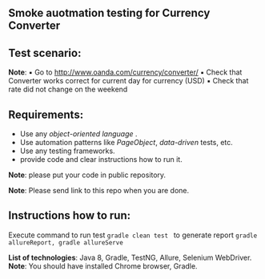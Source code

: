## Smoke auotmation testing for Currency Converter

## Test scenario:
**Note**: 
▪ Go to http://www.oanda.com/currency/converter/ 
▪ Check that Converter works correct for current day for currency (USD) 
▪ Check that rate did not change on the weekend 
    
## Requirements:
- Use any *object-oriented language* .
- Use automation patterns like *PageObject*, *data-driven* tests, etc.
- Use any testing frameworks. 
- provide code and clear instructions how to run it.

**Note**: please put your code in public repository.

**Note**: Please send link to this repo when you are done.

## Instructions how to run:
Execute command 
to run test ```gradle clean test ```
to generate report ```gradle allureReport, gradle allureServe```

**List of technologies**: Java 8, Gradle, TestNG, Allure, Selenium WebDriver.
**Note**: You should have installed Chrome browser, Gradle.

![]()

![]()

![]()



